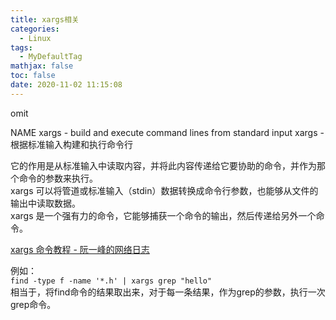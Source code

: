 ```yaml
---
title: xargs相关
categories:
  - Linux
tags:
  - MyDefaultTag
mathjax: false
toc: false
date: 2020-11-02 11:15:08
---
```

omit
<!--more-->

NAME
       xargs - build and execute command lines from standard input
       xargs - 根据标准输入构建和执行命令行

它的作用是从标准输入中读取内容，并将此内容传递给它要协助的命令，并作为那个命令的参数来执行。  
xargs 可以将管道或标准输入（stdin）数据转换成命令行参数，也能够从文件的输出中读取数据。  
xargs 是一个强有力的命令，它能够捕获一个命令的输出，然后传递给另外一个命令。  

[xargs 命令教程 - 阮一峰的网络日志](http://www.ruanyifeng.com/blog/2019/08/xargs-tutorial.html)

例如：  
`find -type f -name '*.h' | xargs grep "hello"`  
相当于，将find命令的结果取出来，对于每一条结果，作为grep的参数，执行一次grep命令。  
